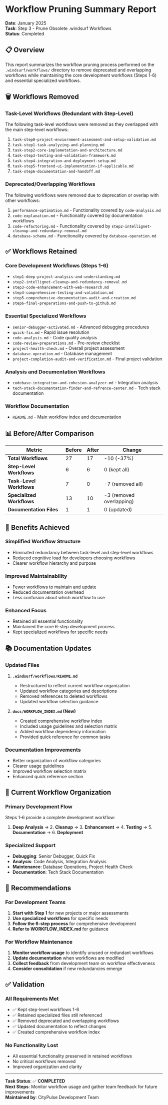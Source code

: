 # Workflow Pruning Summary Report

**Date**: January 2025  
**Task**: Step 3 - Prune Obsolete .windsurf Workflows  
**Status**: Completed

## 📋 Overview

This report summarizes the workflow pruning process performed on the `.windsurf/workflows/` directory to remove deprecated and overlapping workflows while maintaining the core development workflows (Steps 1-6) and essential specialized workflows.

## 🗑️ Workflows Removed

### **Task-Level Workflows (Redundant with Step-Level)**
The following task-level workflows were removed as they overlapped with the main step-level workflows:

1. `task-step0-project-enviornment-assesment-and-setup-validation.md`
2. `task-step1-task-analyzing-and-planning.md`
3. `task-step2-core-implemetation-and-architecture.md`
4. `task-step3-testing-and-validation-framework.md`
5. `task-step4-integration-and-deployment-setup.md`
6. `task-step5-frontend-ui-implementation-if-applicable.md`
7. `task-step6-documentation-and-handoff.md`

### **Deprecated/Overlapping Workflows**
The following workflows were removed due to deprecation or overlap with other workflows:

1. `performance-optimation.md` - Functionality covered by `code-analysis.md`
2. `code-explanation.md` - Functionality covered by documentation workflows
3. `code-refactoring.md` - Functionality covered by `step2-intellignet-cleanup-and-redundancy-removal.md`
4. `database-schema.md` - Functionality covered by `database-operation.md`

## ✅ Workflows Retained

### **Core Development Workflows (Steps 1-6)**
- `step1-deep-project-analysis-and-understanding.md`
- `step2-intellignet-cleanup-and-redundancy-removal.md`
- `step3-code-enhancement-with-web-research.md`
- `step4-comprehensive-testing-and-validation.md`
- `step5-comprehensive-documentation-audit-and-creation.md`
- `step6-final-preparations-and-push-to-github.md`

### **Essential Specialized Workflows**
- `senior-debugger-activated.md` - Advanced debugging procedures
- `quick-fix.md` - Rapid issue resolution
- `code-analysis.md` - Code quality analysis
- `code-review-preparations.md` - Pre-review checklist
- `project-health-check.md` - Overall project assessment
- `database-operation.md` - Database management
- `project-completion-audit-and-verification.md` - Final project validation

### **Analysis and Documentation Workflows**
- `codebase-integration-and-cohesion-analyzer.md` - Integration analysis
- `tech-stack-documentation-finder-and-refrence-center.md` - Tech stack documentation

### **Workflow Documentation**
- `README.md` - Main workflow index and documentation

## 📊 Before/After Comparison

| Metric | Before | After | Change |
|---------|--------|-------|--------|
| **Total Workflows** | 27 | 17 | -10 (-37%) |
| **Step-Level Workflows** | 6 | 6 | 0 (kept all) |
| **Task-Level Workflows** | 7 | 0 | -7 (removed all) |
| **Specialized Workflows** | 13 | 10 | -3 (removed overlapping) |
| **Documentation Files** | 1 | 1 | 0 (updated) |

## 🎯 Benefits Achieved

### **Simplified Workflow Structure**
- Eliminated redundancy between task-level and step-level workflows
- Reduced cognitive load for developers choosing workflows
- Clearer workflow hierarchy and purpose

### **Improved Maintainability**
- Fewer workflows to maintain and update
- Reduced documentation overhead
- Less confusion about which workflow to use

### **Enhanced Focus**
- Retained all essential functionality
- Maintained the core 6-step development process
- Kept specialized workflows for specific needs

## 📚 Documentation Updates

### **Updated Files**
1. **`.windsurf/workflows/README.md`**
   - Restructured to reflect current workflow organization
   - Updated workflow categories and descriptions
   - Removed references to deleted workflows
   - Updated workflow selection guidance

2. **`docs/WORKFLOW_INDEX.md` (New)**
   - Created comprehensive workflow index
   - Included usage guidelines and selection matrix
   - Added workflow dependency information
   - Provided quick reference for common tasks

### **Documentation Improvements**
- Better organization of workflow categories
- Clearer usage guidelines
- Improved workflow selection matrix
- Enhanced quick reference section

## 🔄 Current Workflow Organization

### **Primary Development Flow**
Steps 1-6 provide a complete development workflow:
1. **Deep Analysis** → 2. **Cleanup** → 3. **Enhancement** → 4. **Testing** → 5. **Documentation** → 6. **Deployment**

### **Specialized Support**
- **Debugging**: Senior Debugger, Quick Fix
- **Analysis**: Code Analysis, Integration Analysis
- **Maintenance**: Database Operations, Project Health Check
- **Documentation**: Tech Stack Documentation

## 🎯 Recommendations

### **For Development Teams**
1. **Start with Step 1** for new projects or major assessments
2. **Use specialized workflows** for specific needs
3. **Follow the 6-step process** for comprehensive development
4. **Refer to WORKFLOW_INDEX.md** for guidance

### **For Workflow Maintenance**
1. **Monitor workflow usage** to identify unused or redundant workflows
2. **Update documentation** when workflows are modified
3. **Collect feedback** from development team on workflow effectiveness
4. **Consider consolidation** if new redundancies emerge

## ✅ Validation

### **All Requirements Met**
- ✅ Kept step-level workflows 1-6
- ✅ Retained specialized files still referenced
- ✅ Removed deprecated and overlapping workflows
- ✅ Updated documentation to reflect changes
- ✅ Created comprehensive workflow index

### **No Functionality Lost**
- All essential functionality preserved in retained workflows
- No critical workflows removed
- Improved organization and clarity

---

**Task Status**: ✅ **COMPLETED**  
**Next Steps**: Monitor workflow usage and gather team feedback for future improvements  
**Maintained by**: CityPulse Development Team
